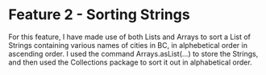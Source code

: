 # Feature 2 - Sorting Strings
For this feature, I have made use of both Lists and Arrays to sort a List of Strings containing various names of cities in BC, in alphebetical order in ascending order. I used the command Arrays.asList(...) to store the Strings, and then used the Collections package to sort it out in alphabetical order. 

